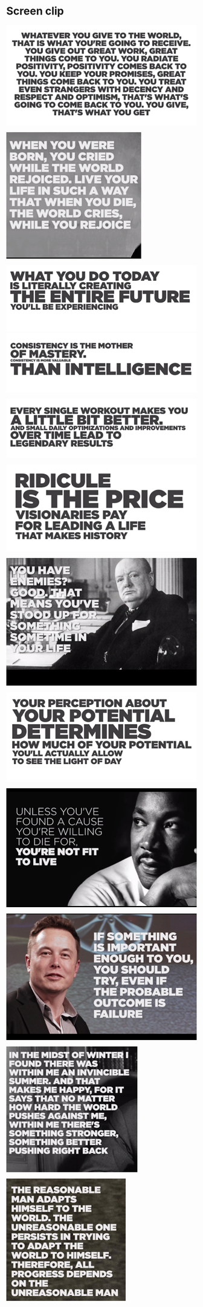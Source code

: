 # Screen clip

![](../files/6826af21-a9cd-4ceb-9819-0fc348851efd.png)

  

![](../files/e2373c29-9c11-402f-a84e-2e2673b01f1e.png)

![](../files/4bbdf9ce-61fc-4b4a-92d7-8ede5d4b13a9.png)![](../files/1c7c4277-8b9e-473c-bc0a-60061b71ed38.png)

![](../files/2915e223-3d5d-4cd8-81a0-ce9be32c5ccd.png)

![](../files/37d3f80f-c815-4ee2-bf9b-10792521c973.png)

![](../files/2a67ef4c-bf52-4dd6-9820-9c40f6b4bcdc.png)

![](../files/0f3dad14-7f82-415a-b575-e3038dc690d4.png)

![](../files/ea2e4575-cc7b-422c-b25a-ac99cc7e0d66.png)

![](../files/49441b9f-dc82-4ca5-ae16-df1643a6756d.png)

![](../files/96a6b095-8403-4c61-8cb2-b808447afd26.png)

![](../files/83a78542-a030-4ddd-974c-584561cedef2.png)